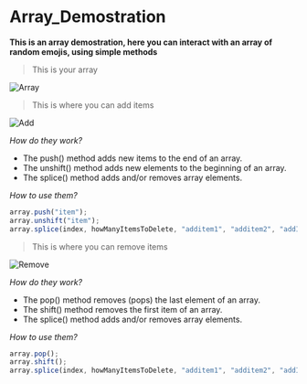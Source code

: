 # Array_Demostration
**This is an array demostration, here you can interact with an array of random emojis, using simple methods**

> This is your array


![Array](https://i.imgur.com/WI4R1Pi.png)


> This is where you can add items


![Add](https://i.imgur.com/Lo8lb0m.png)


*How do they work?*


<ul>
<li>The push() method adds new items to the end of an array.</li>
<li>The unshift() method adds new elements to the beginning of an array.</li>
<li>The splice() method adds and/or removes array elements.</li>
</ul>


*How to use them?*


```javascript
array.push("item");
array.unshift("item");
array.splice(index, howManyItemsToDelete, "additem1", "additem2", "addItem...");
```


> This is where you can remove items


![Remove](https://i.imgur.com/M65E9TQ.png)


*How do they work?*


<ul>
<li>The pop() method removes (pops) the last element of an array.</li>
<li>The shift() method removes the first item of an array.</li>
<li>The splice() method adds and/or removes array elements.</li>
</ul>


*How to use them?*


```javascript
array.pop();
array.shift();
array.splice(index, howManyItemsToDelete, "additem1", "additem2", "addItem...");
```